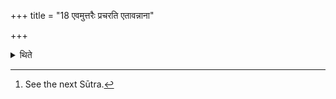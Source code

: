 +++
title = "18 एवमुत्तरैः प्रचरति एतावन्नाना"

+++

<details><summary>थिते</summary>

18. In this same manner he performs the ritual with the other goblets. This much only is different:[^1]  

[^1]: See the next Sūtra.   
</details>
